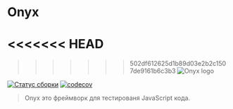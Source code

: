 # Onyx
<<<<<<< HEAD
=======

>>>>>>> 502df612625d1b89d03e2b2c1507de9161b6c3b3
![Onyx logo](/onyx/onyx-logo-sm.svg)

[![Статус сборки](https://travis-ci.org/onyxjs/onyx.svg?branch=master)](https://travis-ci.org/onyxjs/onyx)
[![codecov](https://codecov.io/gh/onyxjs/onyx/branch/master/graph/badge.svg)](https://codecov.io/gh/onyxjs/onyx)

> Onyx это фреймворк для тестированя JavaScript кода.
